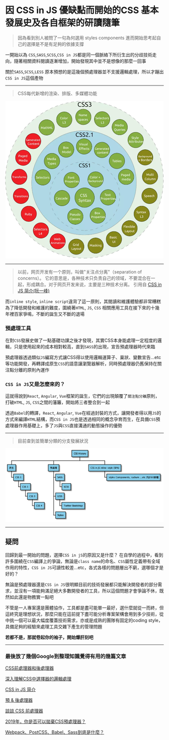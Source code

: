 # 因 CSS in JS 優缺點而開始的CSS 基本發展史及各自框架的研讀隨筆



> 因為看到別人被問了一句為何選用 styles components 
> 進而開始思考起自己的選擇是不是有足夠的依據支撐

一開始以為 `CSS`,`SASS`,`SCSS`,`CSS in JS`都是同一個脈絡下所衍生出的分歧技術走向，隨著相關資料閱讀逐漸增加，開始發現其中並不是想像的那麼一回事


關於`SASS`,`SCSS`,`LESS` 原本預想的是這幾個預處理器並不支援邏輯處理，所以才蹦出`CSS in JS`這個產物

---

> CSS每代新增的渲染、排版、多媒體功能

![CSS version](../Image/CSS%20version.jpeg)

---
> 以前，网页开发有一个原则，叫做"关注点分离"（separation of concerns）。
> 它的意思是，各种技术只负责自己的领域，不要混合在一起，形成耦合。对于网页开发来说，主要是三种技术分离。 
> 引用自 [CSS in JS 简介(阮一峰)](https://www.ruanyifeng.com/blog/2017/04/css_in_js.html)

而`inline style`, `inline script`違背了這一原則，其閱讀和維護體驗都非常糟糕
為了降低開發和維護的難度，圍繞著`HTML`, `JS`, `CSS` 相關應用工具在接下來的十幾年裡百家爭鳴，不斷的誕生又不斷的退場

### 預處理工具
在對`CSS`發展史做了一點基礎功課之後才發現，其實CSS本身能處理一定程度的邏輯，只是使用起來的成本相對較高，直到`SASS`的出現，宣告預處理器時代來臨

預處理器透過類似`JS`編寫方式讓CSS得以使用邏輯運算子、巢狀、變數宣告...etc等功能開發，再轉譯成原生`CSS`的語意讓瀏覽器解析，同時預處理器仍舊保持在關注點分離的原則內運作

### `CSS in JS`又是怎麼來的？

這就得說到`React`, `Angular`, `Vue`框架的誕生，它們的出現顛覆了`關注點分離`原則，打破`HTML`, `JS`, `CSS`之間的藩籬，開始將三者整合到一起

透過`Babel`的轉譯，`React`, `Angular`, `Vue`在經過封裝的方式，讓開發者得以用`JS`的方式來編譯`HTML`結構，而`CSS in JS`也是透過相同的概念孕育而生，在具備`CSS`預處理器作用基礎上，多了`JS`與`CSS`直接溝通的動態操作的優勢

---
> 目前查到並簡單分類的分支發展狀況

![CSS History](../out/UML/CSS-tech-history/CSS%20history.png)


---
## 疑問

回歸到最一開始的問題，選擇`CSS in jS`的原因又是什麼？
在自學的過程中，看到許多圍繞在`CSS`編譯上的爭論，無論是`class name`的命名、`CSS`屬性定義帶有全域作用的特性，`CSS in JS`可讀性較差...etc，各式各樣的問題層出不窮，選哪個才是好的？

無論是預處理器還是`CSS in JS`很明顯目前的技術發展都只能解決開發者的部分需求，並沒有一項能夠滿足絕大多數開發者的工具，所以這個問題才會爭論不休，既然如此還是物務實一點吧

不管是一人專案還是團體協作，工具都是盡可能單一最好，選什麼就從一而終，但這終究是理想狀況，那麼只能在這前提下盡可能分析專案架構會用到多少技術，從中挑一個可以最大幅度覆蓋技術需求，亦或是成熟的團隊有固定的coding style，具備足夠的經驗來處理工具交雜下產生的管理問題

**若都不是，那就卷起你的袖子，開始爆肝刻吧**


---
### 最後放了幾個Google到整理知識覺得有用的幾篇文章

[CSS前處理器和後處理器](https://www.itread01.com/content/1549014321.html)

[深入理解CSS中選擇器的邏輯處理](https://www.itread01.com/p/670161.html)

[CSS in JS 简介](https://www.ruanyifeng.com/blog/2017/04/css_in_js.html)

[預 & 後處理器](https://2019.stateofcss.com/tw/technologies/pre-post-processors/)

[談談 CSS 前處理器](https://www.gushiciku.cn/pl/g5Rt/zh-tw)

[2019年，你是否可以拋棄CSS預處理器？](https://codertw.com/%E7%A8%8B%E5%BC%8F%E8%AA%9E%E8%A8%80/682547/)

[Webpack、PostCSS、Babel、Sass到底是什麼？](https://yixuntseng-bruce.medium.com/%E4%BA%94%E5%88%86%E9%90%98%E5%AD%B8%E5%89%8D%E7%AB%AF-webpack-postcss-babel-sass%E5%88%B0%E5%BA%95%E6%98%AF%E4%BB%80%E9%BA%BC-21820404fdd3)
